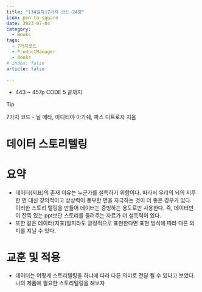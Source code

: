 ```yaml
---
title: "[34일차]7가지 코드-24장"
icon: pen-to-square
date: 2023-07-04
category:
  - Books
tags:
  - 7가지코드
  - ProductManager
  - Books
# index: false
article: false

---
```


- 443 ~ 457p CODE 5 끝까지

<!-- more -->

>[!tip]
>7가지 코드 - 닐 메타, 아디티야 아가쉐, 파스 디트로자 지음


# 데이터 스토리텔링

# 요약

- 데이터(지표)의 존재 이유는 누군가를 설득하기 위함이다. 따라서 우리의 뇌의 지루한 면 대신 창의적이고 상상력이 풍부한 면을 자극하는 것이 더 좋은 경우가 있다. 이러한 스토리 탤링을 만들어 데이터는 증빙하는 용도로만 사용한다. 
즉, 데이터만이 잔뜩 있는 ppt보단 스토리를 들려주는 자료가 더 설득력이 있다.
- 또한 같은 데이터(지표)일지라도 긍정적으로 표현한다면 표현 방식에 따라 다른 의미를 지닐 수 있다.

# 교훈 및 적용

- 데이터는 어떻게 스토리텔링을 하냐에 따라 다른 의미로 전달 될 수 있다고 보았다. 
나의 제품에 필요한 스토리텔링을 해보자